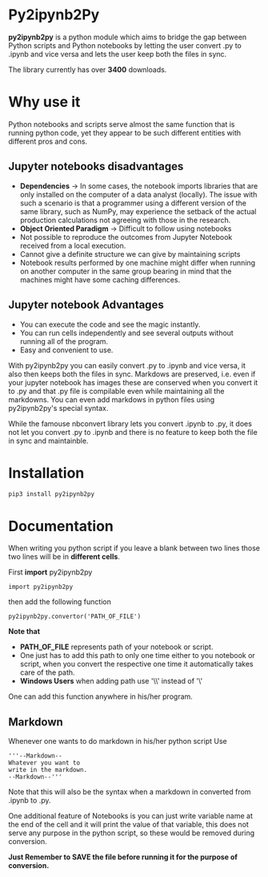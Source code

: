 # Py2ipynb2Py

__py2ipynb2py__ is a python module which aims to bridge the gap between Python scripts and Python notebooks by letting the user convert .py to .ipynb and vice versa and lets the user keep both the files in sync.

The library currently has over __3400__ downloads.

# Why use it

Python notebooks and scripts serve almost the same function that is running python code, yet they appear to be such different entities with different pros and cons.

## Jupyter notebooks disadvantages
* __Dependencies__ -> In some cases, the notebook imports libraries that are only installed on the computer of a data analyst (locally). The issue with such a scenario is that a programmer using a different version of the same library, such as NumPy, may experience the setback of the actual 
production calculations not agreeing with those in the research.
* __Object Oriented Paradigm__ -> Difficult to follow using notebooks
* Not possible to reproduce the outcomes from Jupyter Notebook received from a local execution.
* Cannot give a definite structure we can give by maintaining scripts
* Notebook results performed by one machine might differ when running on another computer in the same group bearing in mind that the machines might have some caching differences.

## Jupyter notebook Advantages
* You can execute the code and see the magic instantly.
* You can run cells independently and see several outputs without running all of the program.
* Easy and convenient to use.

With py2ipynb2py you can easily convert .py to .ipynb and vice versa, it also then keeps both the files in sync. Markdows are preserved, i.e. even if your jupyter notebook has images these are conserved when you convert it to .py and that .py file is compilable even while maintaining all the markdowns. You can even add markdows in python files using py2ipynb2py's special syntax.

While the famouse nbconvert library lets you convert .ipynb to .py, it does not let you convert .py to .ipynb and there is no feature to keep both the file in sync and maintainble.

# Installation
```
pip3 install py2ipynb2py
```

# Documentation
When writing you python script if you leave a blank between two lines those two lines will be in __different cells__.

First __import__ py2ipynb2py
```
import py2ipynb2py
```
then add the following function
```
py2ipynb2py.convertor('PATH_OF_FILE')
```
__Note that__
* __PATH_OF_FILE__ represents path of your notebook or script.
* One just has to add this path to only one time either to you notebook or script, when you convert the respective one time it automatically takes care of the path.
* __Windows Users__ when adding path use '\\\\' instead of '\\'

One can add this function anywhere in his/her program.

## Markdown

Whenever one wants to do markdown in his/her python script
Use
```
'''--Markdown--
Whatever you want to 
write in the markdown.
--Markdown--'''
```

Note that this will also be the syntax when a markdown in converted from .ipynb to .py.

One additional feature of Notebooks is you can just write variable name at the end of the cell and it will print the value of that variable, this does not serve any purpose in the python script, so these would be removed during conversion.

__Just Remember to SAVE the file before running it for the purpose of conversion.__

